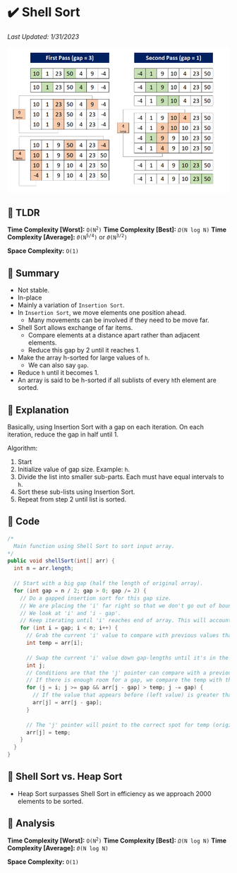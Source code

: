 # :heavy_check_mark: Shell Sort
*Last Updated: 1/31/2023*

![Image of the shell sort algorithm](../images/sorting/shell-sort/shell-sort.png)

## :round_pushpin: TLDR
**Time Complexity [Worst]:** <code>O(N<sup>2</sup>)</code>
**Time Complexity [Best]:** <code>$\Omega$(N log N)</code>
**Time Complexity [Average]:** <code>$\Theta$(N<sup>5/4</sup>)</code> or <code>$\Theta$(N<sup>3/2</sup>)</code>

**Space Complexity:** `O(1)`

## :round_pushpin: Summary
- Not stable.
- In-place
- Mainly a variation of `Insertion Sort`.
- In `Insertion Sort`, we move elements one position ahead.
  - Many movements can be involved if they need to be move far.
- Shell Sort allows exchange of far items.
  - Compare elements at a distance apart rather than adjacent elements.
  - Reduce this gap by 2 until it reaches 1.
- Make the array h-sorted for large values of `h`.
  - We can also say `gap`.
- Reduce `h` until it becomes 1.
- An array is said to be h-sorted if all sublists of every `h`th element are sorted.

## :round_pushpin: Explanation
Basically, using Insertion Sort with a gap on each iteration.
On each iteration, reduce the gap in half until 1.

Algorithm:
1. Start
2. Initialize value of gap size. Example: `h`.
3. Divide the list into smaller sub-parts. Each must have equal intervals to `h`.
4. Sort these sub-lists using Insertion Sort.
5. Repeat from step 2 until list is sorted.

## :round_pushpin: Code
```java
/*
  Main function using Shell Sort to sort input array.
*/
public void shellSort(int[] arr) {
  int n = arr.length;

  // Start with a big gap (half the length of original array).
  for (int gap = n / 2; gap > 0; gap /= 2) {
    // Do a gapped insertion sort for this gap size.
    // We are placing the 'i' far right so that we don't go out of bounds.
    // We look at 'i' and 'i - gap'.
    // Keep iterating until 'i' reaches end of array. This will account for all gaps of this gap size.
    for (int i = gap; i < n; i++) {
      // Grab the current 'i' value to compare with previous values that are 'gap' lengths apart.
      int temp = arr[i];

      // Swap the current 'i' value down gap-lengths until it's in the correct spot.
      int j;
      // Conditions are that the 'j' pointer can compare with a previous value that is 'gap' distance to the left.
      // If there is enough room for a gap, we compare the temp with the value gap distance apart.
      for (j = i; j >= gap && arr[j - gap] > temp; j -= gap) {
        // If the value that appears before (left value) is greater than temp. Swap them.
        arr[j] = arr[j - gap];
      }

      // The 'j' pointer will point to the correct spot for temp (original arr[i] value).
      arr[j] = temp;
    }
  }
}
```

## :round_pushpin: Shell Sort vs. Heap Sort
- Heap Sort surpasses Shell Sort in efficiency as we approach 2000 elements to be sorted.

## :round_pushpin: Analysis
**Time Complexity [Worst]:** <code>O(N<sup>2</sup>)</code>
**Time Complexity [Best]:** <code>$\Omega$(N log N)</code>
**Time Complexity [Average]:** <code>$\Theta$(N log N)</code>

**Space Complexity:** `O(1)`
